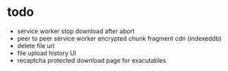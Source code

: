 # todo
* service worker stop download after abort
* peer to peer service worker encrypted chunk fragment cdn (indexeddb)
* delete file url
* file upload history UI
* recaptcha protected download page for exacutables